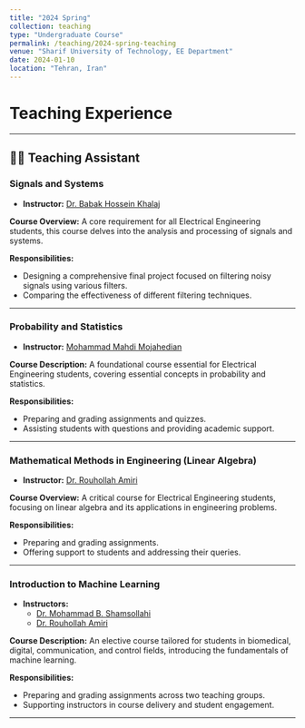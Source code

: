 ```yaml
---
title: "2024 Spring"
collection: teaching
type: "Undergraduate Course"
permalink: /teaching/2024-spring-teaching
venue: "Sharif University of Technology, EE Department"
date: 2024-01-10
location: "Tehran, Iran"
---
```


# Teaching Experience

---

## 👩‍🏫 Teaching Assistant

### **Signals and Systems**

- **Instructor:** [Dr. Babak Hossein Khalaj](https://scholar.google.com/citations?user=8HsoXAUAAAAJ&hl=en)

**Course Overview:**
A core requirement for all Electrical Engineering students, this course delves into the analysis and processing of signals and systems.

**Responsibilities:**

- Designing a comprehensive final project focused on filtering noisy signals using various filters.
- Comparing the effectiveness of different filtering techniques.

---

### **Probability and Statistics**

- **Instructor:** [Mohammad Mahdi Mojahedian](https://scholar.google.com/citations?user=SqASevMAAAAJ&hl=en)

**Course Description:**
A foundational course essential for Electrical Engineering students, covering essential concepts in probability and statistics.

**Responsibilities:**

- Preparing and grading assignments and quizzes.
- Assisting students with questions and providing academic support.

---

### **Mathematical Methods in Engineering (Linear Algebra)**

- **Instructor:** [Dr. Rouhollah Amiri](https://scholar.google.com/citations?user=sOUZ3cUAAAAJ&hl=en)

**Course Overview:**
A critical course for Electrical Engineering students, focusing on linear algebra and its applications in engineering problems.

**Responsibilities:**

- Preparing and grading assignments.
- Offering support to students and addressing their queries.

---

### **Introduction to Machine Learning**

- **Instructors:**
  - [Dr. Mohammad B. Shamsollahi](https://scholar.google.com/citations?user=OgiLEksAAAAJ&hl=en)
  - [Dr. Rouhollah Amiri](https://scholar.google.com/citations?user=sOUZ3cUAAAAJ&hl=en)

**Course Description:**
An elective course tailored for students in biomedical, digital, communication, and control fields, introducing the fundamentals of machine learning.

**Responsibilities:**

- Preparing and grading assignments across two teaching groups.
- Supporting instructors in course delivery and student engagement.

---

